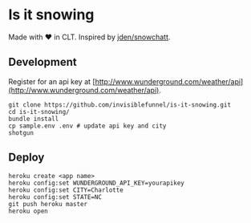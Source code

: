 # Is it snowing

Made with :heart: in CLT. Inspired by [jden/snowchatt](https://github.com/jden/snowchatt).

## Development

Register for an api key at [http://www.wunderground.com/weather/api](http://www.wunderground.com/weather/api).

```console
git clone https://github.com/invisiblefunnel/is-it-snowing.git
cd is-it-snowing/
bundle install
cp sample.env .env # update api key and city
shotgun
```

## Deploy

```console
heroku create <app name>
heroku config:set WUNDERGROUND_API_KEY=yourapikey
heroku config:set CITY=Charlotte
heroku config:set STATE=NC
git push heroku master
heroku open
```
